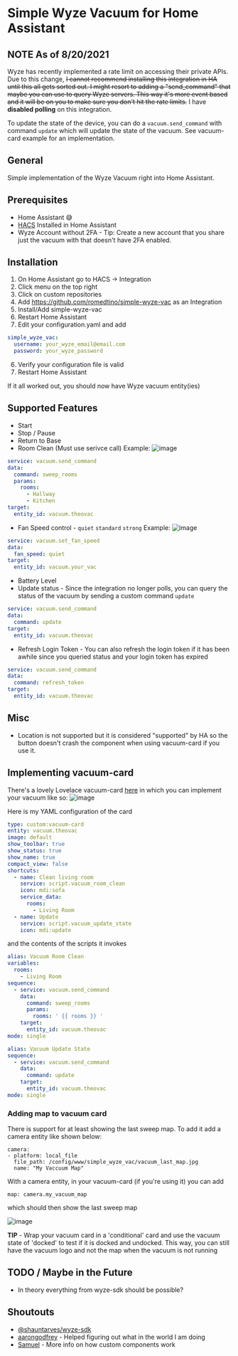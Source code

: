 # Simple Wyze Vacuum for Home Assistant

## NOTE As of 8/20/2021 

Wyze has recently implemented a rate limit on accessing their private APIs. Due to this change, ~~I cannot recommend installing this integration in HA until this all gets sorted out. I might resort to adding a "send_command" that maybe you can use to query Wyze servers. This way it's more event based and it will be on you to make sure you don't hit the rate limits.~~ I have **disabled polling** on this integration.

To update the state of the device, you can do a `vacuum.send_command` with command `update` which will update the state of the vacuum. See vacuum-card example for an implementation.

## General

Simple implementation of the Wyze Vacuum right into Home Assistant. 

## Prerequisites
- Home Assistant 😅
- [HACS](https://hacs.xyz/) Installed in Home Assistant
- Wyze Account without 2FA - Tip: Create a new account that you share just the vacuum with that doesn't have 2FA enabled.

## Installation
1. On Home Assistant go to HACS -> Integration
2. Click menu on the top right
3. Click on custom repositories
4. Add https://github.com/romedtino/simple-wyze-vac as an Integration
5. Install/Add simple-wyze-vac
6. Restart Home Assistant
7. Edit your configuration.yaml and add
```yaml
simple_wyze_vac:
  username: your_wyze_email@email.com
  password: your_wyze_password
```
6. Verify your configuration file is valid
7. Restart Home Assistant

If it all worked out, you should now have Wyze vacuum entity(ies)

## Supported Features
- Start
- Stop / Pause
- Return to Base
- Room Clean (Must use serivce call) Example: ![image](https://user-images.githubusercontent.com/18567128/127786476-ec3dbfcd-66f4-40e6-bfe5-fda0edad191d.png)

```yaml
service: vacuum.send_command
data:
  command: sweep_rooms
  params:
    rooms:
      - Hallway
      - Kitchen
target:
  entity_id: vacuum.theovac
```

- Fan Speed control - `quiet` `standard` `strong` Example: ![image](https://user-images.githubusercontent.com/18567128/128625430-29f77538-b638-481e-8221-0e10ff8618a9.png)

```yaml
service: vacuum.set_fan_speed
data:
  fan_speed: quiet
target:
  entity_id: vacuum.your_vac
```
- Battery Level
- Update status - Since the integration no longer polls, you can query the status of the vacuum by sending a custom command `update`

```yaml
service: vacuum.send_command
data:
  command: update
target:
  entity_id: vacuum.theovac
```

- Refresh Login Token - You can also refresh the login token if it has been awhile since you queried status and your login token has expired

```yaml
service: vacuum.send_command
data:
  command: refresh_token
target:
  entity_id: vacuum.theovac
```

## Misc
- Location is not supported but it is considered "supported" by HA so the button doesn't crash the component when using vacuum-card if you use it.

## Implementing vacuum-card
There's a lovely Lovelace vacuum-card [here](https://github.com/denysdovhan/vacuum-card) in which you can implement your vacuum like so:
![image](https://user-images.githubusercontent.com/18567128/134234543-545b1b1d-ab08-4c0d-98e3-8b96356d68d1.png)

Here is my YAML configuration of the card

```yaml
type: custom:vacuum-card
entity: vacuum.theovac
image: default
show_toolbar: true
show_status: true
show_name: true
compact_view: false
shortcuts:
  - name: Clean living room
    service: script.vacuum_room_clean
    icon: mdi:sofa
    service_data:
      rooms:
        - Living Room
  - name: Update
    service: script.vacuum_update_state
    icon: mdi:update

```
and the contents of the scripts it invokes
```yaml
alias: Vacuum Room Clean
variables:
  rooms:
    - Living Room
sequence:
  - service: vacuum.send_command
    data:
      command: sweep_rooms
      params:
        rooms: ' {{ rooms }} '
    target:
      entity_id: vacuum.theovac
mode: single

```
```yaml
alias: Vacuum Update State
sequence:
  - service: vacuum.send_command
    data:
      command: update
    target:
      entity_id: vacuum.theovac
mode: single
```

### Adding map to vacuum card
There is support for at least showing the last sweep map. To add it add a camera entity like shown below:

```
camera:
- platform: local_file
  file_path: /config/www/simple_wyze_vac/vacuum_last_map.jpg
  name: "My Vaccuum Map"
```

With a camera entity, in your vacuum-card (if you're using it) you can add

```
map: camera.my_vacuum_map

```

which should then show the last sweep map 

![image](https://user-images.githubusercontent.com/18567128/160503574-bca392b3-7143-4d92-8d53-2a6ff40da388.png)

**TIP** - Wrap your vacuum card in a 'conditional' card and use the vacuum state of 'docked' to test if it is docked and undocked. This way, you can still have the vacuum logo and not the map when the vacuum is not running

## TODO / Maybe in the Future
- In theory everything from wyze-sdk should be possible?

## Shoutouts
- [@shauntarves/wyze-sdk](https://github.com/shauntarves/wyze-sdk)
- [aarongodfrey](https://aarongodfrey.dev/home%20automation/building_a_home_assistant_custom_component_part_1/) - Helped figuring out what in the world I am doing
- [Samuel](https://blog.thestaticturtle.fr/creating-a-custom-component-for-homeassistant/) - More info on how custom components work
